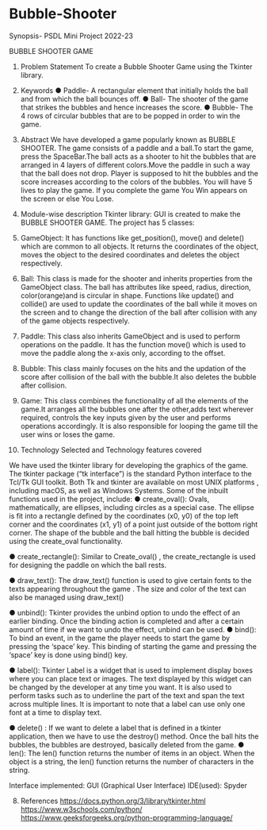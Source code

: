 # Bubble-Shooter
Synopsis- PSDL Mini Project 2022-23

BUBBLE SHOOTER GAME


1. Problem Statement
To create a Bubble Shooter Game using the Tkinter library.

2. Keywords
●	Paddle-
 A rectangular element that initially holds the ball and from which the ball bounces off.
●	Ball-
The shooter of the game that strikes the bubbles and hence increases the score.
●	Bubble-
The 4 rows of circular bubbles that are to be popped in order to win the game.

3. Abstract
We have developed a game popularly known as BUBBLE SHOOTER. The game consists of  a paddle and a ball.To start the game, press the SpaceBar.The ball acts as a shooter to hit the bubbles that are arranged in 4 layers of different colors.Move the paddle in such a way that the ball does not drop. Player is supposed to hit the bubbles and the score increases according to the colors of the bubbles.  You will have 5 lives to play the game. If you complete the game You Win appears on the screen or else You Lose.








4. Module-wise description
Tkinter library:
GUI is created to make the BUBBLE SHOOTER GAME.
The project has 5 classes:
1.	GameObject: It has functions like get_position(), move() and delete() which are common to all objects. It returns the coordinates of the object, moves the object to the desired coordinates and deletes the object respectively.
2.	Ball: This class is made for the shooter and inherits properties from the GameObject class. The ball has attributes like speed, radius, direction, color(orange)and is circular in shape. Functions like update() and collide() are used to update the coordinates of the ball while it moves on the screen and to change the direction of the ball after collision with any of the game objects respectively.
3.	Paddle: This class also inherits GameObject and is used to perform operations on the paddle. It has the function move() which is used to move the paddle along the x-axis only, according to the offset.
4.	Bubble: This class  mainly focuses on the hits and the updation of the score after collision of the ball with the bubble.It also deletes the bubble after collision.
5.	Game: This class combines the functionality of all the elements of the game.It arranges all the bubbles one after the other,adds text wherever required, controls the key inputs given by the user and performs operations accordingly. It is also responsible for looping the game till the user wins or loses the game.

6. Technology Selected and Technology features covered

We have used the tkinter library for developing the graphics of the game.
The tkinter package (“tk interface”) is the standard Python interface to the Tcl/Tk GUI
toolkit. Both Tk and tkinter are available on most UNIX platforms , including macOS, as well as Windows Systems.
Some of the inbuilt functions used in the project, include:
●	create_oval():
Ovals, mathematically, are ellipses, including circles as a special case. The ellipse is fit into a rectangle defined by the coordinates (x0, y0) of the top left corner and the coordinates (x1, y1) of a point just outside of the bottom right corner.
The shape of the bubble and the ball hitting the bubble is decided using the create_oval functionality.



●	create_rectangle():
Similar to Create_oval() , the create_rectangle is used for designing the paddle on which the ball rests.

●	draw_text():
The draw_text() function is used to give certain fonts to the texts appearing throughout the game . The size and color of the text can also be managed using draw_text()

●	unbind():
 Tkinter provides the unbind option to undo the effect of an earlier binding. Once the binding action is completed and after a certain amount of time if we want to undo the effect, unbind can be used.
●	bind():
To bind an event, in the game the player needs to start the game by pressing the ‘space’ key. This binding of starting the game and pressing the ‘space’ key is done using bind() key.

●	label():
Tkinter Label is a widget that is used to implement display boxes where you can place text or images. The text displayed by this widget can be changed by the developer at any time you want. It is also used to perform tasks such as to underline the part of the text and span the text across multiple lines. It is important to note that a label can use only one font at a time to display text.

●	delete() :
 If we want to delete a label that is defined in a tkinter application, then we have to use the destroy() method. Once the ball hits the bubbles, the bubbles are destroyed, basically deleted from the game.
●	len():
The len() function returns the number of items in an object. When the object is a string, the len() function returns the number of characters in the string.

Interface implemented: GUI (Graphical User Interface)
IDE(used): Spyder

8. References
https://docs.python.org/3/library/tkinter.html
https://www.w3schools.com/python/
https://www.geeksforgeeks.org/python-programming-language/

